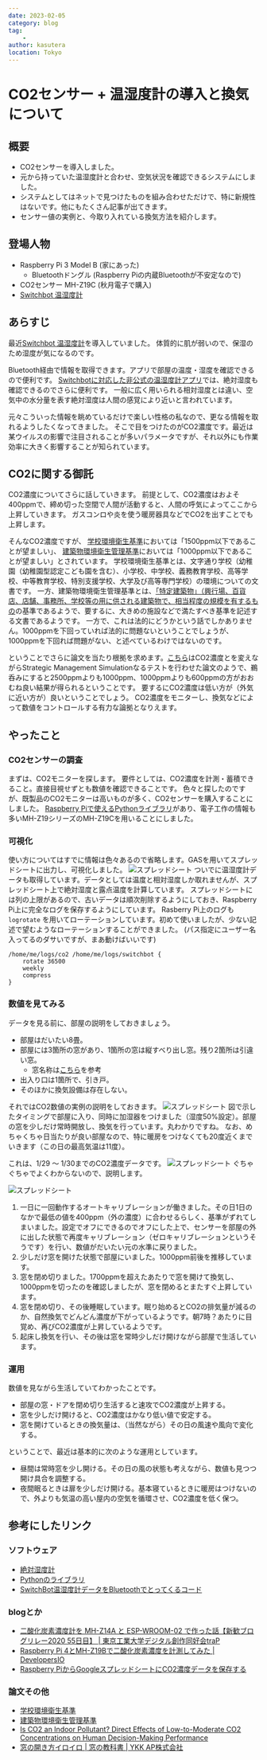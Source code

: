 ```yaml
---
date: 2023-02-05
category: blog
tag:
    - 
author: kasutera
location: Tokyo
---
```

# CO2センサー + 温湿度計の導入と換気について
## 概要
- CO2センサーを導入しました。
- 元から持っていた温湿度計と合わせ、空気状況を確認できるシステムにしました。
- システムとしてはネットで見つけたものを組み合わせただけで、特に新規性はないです。他にもたくさん記事が出てきます。
- センサー値の実例と、今取り入れている換気方法を紹介します。

## 登場人物
- Raspberry Pi 3 Model B (家にあった)
    - Bluetoothドングル (Raspberry Piの内蔵Bluetoothが不安定なので)
- CO2センサー MH-Z19C (秋月電子で購入)
- [Switchbot 温湿度計](https://www.switchbot.jp/products/switchbot-meter)

## あらすじ
最近[Switchbot 温湿度計](https://www.switchbot.jp/products/switchbot-meter)を導入していました。
体質的に肌が弱いので、保湿のため湿度が気になるのです。

Bluetooth経由で情報を取得できます。アプリで部屋の温度・湿度を確認できるので便利です。
[Switchbotに対応した非公式の温湿度計アプリ](https://tekk.studio/works/AbsoluteHumidity)では、絶対湿度も確認できるのでさらに便利です。
一般に広く用いられる相対湿度とは違い、空気中の水分量を表す絶対湿度は人間の感覚により近いと言われています。

元々こういった情報を眺めているだけで楽しい性格の私なので、更なる情報を取れるようしたくなってきました。
そこで目をつけたのがCO2濃度です。最近は某ウイルスの影響で注目されることが多いパラメータですが、それ以外にも作業効率に大きく影響することが知られています。

## CO2に関する御託
CO2濃度についてさらに話していきます。
前提として、CO2濃度はおよそ400ppmで、締め切った空間で人間が活動すると、人間の呼気によってここから上昇していきます。
ガスコンロや炎を使う暖房器具などでCO2を出すことでも上昇します。

そんなCO2濃度ですが、
[学校環境衛生基準](https://www.mext.go.jp/content/20220407-mxt_kenshoku-100000613_3.pdf)においては「1500ppm以下であることが望ましい」、
[建築物環境衛生管理基準](https://www.mhlw.go.jp/bunya/kenkou/seikatsu-eisei10/)においては「1000ppm以下であることが望ましい」とされています。
学校環境衛生基準とは、文字通り学校（幼稚園（幼稚園型認定こども園を含む）、小学校、中学校、義務教育学校、高等学校、中等教育学校、特別支援学校、大学及び高等専門学校）の環境についての文書です。
一方、建築物環境衛生管理基準とは、[「特定建築物」（興行場、百貨店、店舗、事務所、学校等の用に供される建築物で、相当程度の規模を有するもの](https://www.mhlw.go.jp/stf/seisakunitsuite/bunya/0000132645.html)の基準であるようで、要するに、大きめの施設などで満たすべき基準を記述する文書であるようです。
一方で、これは法的にどうかという話でしかありません。1000ppmを下回っていれば法的に問題ないということでしょうが、1000ppmを下回れば問題がない、と述べているわけではないのです。

ということでさらに論文を当たり根拠を求めます。[こちら](https://ehp.niehs.nih.gov/doi/10.1289/ehp.1104789)はCO2濃度とを変えながらStrategic Management Simulationなるテストを行わせた論文のようで、鵜呑みにすると2500ppmよりも1000ppm、1000ppmよりも600ppmの方がおおむね良い結果が得られるということです。
要するにCO2濃度は低い方が（外気に近い方が）良いということでしょう。
CO2濃度をモニターし、換気などによって数値をコントロールする有力な論拠となりえます。

## やったこと
### CO2センサーの調査
まずは、CO2モニターを探します。
要件としては、CO2濃度を計測・蓄積できること。直接目視せずとも数値を確認できることです。
色々と探したのですが、既製品のCO2モニターは高いものが多く、CO2センサーを購入することにしました。
[Raspberry Piで使えるPythonライブラリ](https://github.com/UedaTakeyuki/mh-z19)があり、電子工作の情報も多いMH-Z19シリーズのMH-Z19Cを用いることにしました。

### 可視化
使い方についてはすでに情報は色々あるので省略します。GASを用いてスプレッドシートに出力し、可視化しました。
![スプレッドシート](/img/20230205_monitor.png)
ついでに温湿度計データも取得しています。データとしては温度と相対湿度しか取れませんが、スプレッドシート上で絶対湿度と露点温度を計算しています。
スプレッドシートには列の上限があるので、古いデータは順次削除するようにしておき、Raspberry Pi上に完全なログを保存するようにしています。
Rasberry Pi上のログも `logrotate` を用いてローテーションしています。初めて使いましたが、少ない記述で望むようなローテーションすることができました。
(パス指定にユーザー名入ってるのダサいですが、まあ動けばいいです)
```
/home/me/logs/co2 /home/me/logs/switchbot {
    rotate 36500
    weekly
    compress
}
```

### 数値を見てみる
データを見る前に、部屋の説明をしておきましょう。
- 部屋はだいたい8畳。
- 部屋には3箇所の窓があり、1箇所の窓は縦すべり出し窓。残り2箇所は引違い窓。
    - 窓名称は[こちら](https://www.ykkap.co.jp/consumer/satellite/products/articles/mado_textbook/open/)を参考
- 出入り口は1箇所で、引き戸。
- そのほかに換気設備は存在しない。

それではCO2数値の実例の説明をしておきます。
![スプレッドシート](/img/20230205_monitor_annotate.png)
図で示したタイミングで部屋に入り、同時に加湿器をつけました（湿度50%設定）。部屋の窓を少しだけ常時開放し、換気を行っています。丸わかりですね。
なお、めちゃくちゃ日当たりが良い部屋なので、特に暖房をつけなくても20度近くまでいきます（この日の最高気温は11度）。

これは、1/29 〜 1/30までのCO2濃度データです。
![スプレッドシート](/img/20230205_monitor2.png)
ぐちゃぐちゃでよくわからないので、説明します。

![スプレッドシート](/img/20230205_monitor2_annotate.png)
1. 一日に一回動作するオートキャリブレーションが働きました。その日1日のなかで最低の値を400ppm（外の濃度）に合わせるらしく、基準がずれてしまいました。設定でオフにできるのでオフにした上で、センサーを部屋の外に出した状態で再度キャリブレーション（ゼロキャリブレーションというそうです）を行い、数値がだいたい元の水準に戻りました。
2. 少しだけ窓を開けた状態で部屋にいました。1000ppm前後を推移しています。
3. 窓を閉め切りました。1700ppmを超えたあたりで窓を開けて換気し、1000ppmを切ったのを確認しましたが、窓を閉めるとまたすぐ上昇しています。
4. 窓を閉め切り、その後睡眠しています。眠り始めるとCO2の排気量が減るのか、自然換気でどんどん濃度が下がっているようです。朝7時？あたりに目覚め、再びCO2濃度が上昇しているようです。
5. 起床し換気を行い、その後は窓を常時少しだけ開けながら部屋で生活しています。

### 運用
数値を見ながら生活していてわかったことです。
- 部屋の窓・ドアを閉め切り生活すると速攻でCO2濃度が上昇する。
- 窓を少しだけ開けると、CO2濃度はかなり低い値で安定する。
- 窓を開けているときの換気量は、（当然ながら）その日の風速や風向で変化する。

ということで、最近は基本的に次のような運用としています。
- 昼間は常時窓を少し開ける。その日の風の状態も考えながら、数値も見つつ開け具合を調整する。
- 夜間眠るときは扉を少しだけ開ける。基本寝ているときに暖房はつけないので、外よりも気温の高い屋内の空気を循環させ、CO2濃度を低く保つ。

## 参考にしたリンク
### ソフトウェア
- [絶対湿度計](https://tekk.studio/works/AbsoluteHumidity)
- [Pythonのライブラリ](https://github.com/UedaTakeyuki/mh-z19)
- [SwitchBot温湿度計データをBluetoothでとってくるコード](https://qiita.com/warpzone/items/11ec9bef21f5b965bce3)

### blogとか
- [二酸化炭素濃度計を MH-Z14A と ESP-WROOM-02 で作った話【新歓ブログリレー2020 55日目】 | 東京工業大学デジタル創作同好会traP](https://trap.jp/post/1068/)
- [Raspberry Pi 4とMH-Z19Bで二酸化炭素濃度を計測してみた | DevelopersIO](https://dev.classmethod.jp/articles/raspberry-pi-4-b-mh-z19b-co2/)
- [Raspberry PiからGoogleスプレッドシートにCO2濃度データを保存する](https://blog.ko31.com/202004/raspberry-pi-to-google-spreadsheet/)

### 論文その他
- [学校環境衛生基準](https://www.mext.go.jp/content/20220407-mxt_kenshoku-100000613_3.pdf)
- [建築物環境衛生管理基準](https://www.mhlw.go.jp/bunya/kenkou/seikatsu-eisei10/)
- [Is CO2 an Indoor Pollutant? Direct Effects of Low-to-Moderate CO2 Concentrations on Human Decision-Making Performance](https://ehp.niehs.nih.gov/doi/10.1289/ehp.1104789)
- [窓の開き方イロイロ | 窓の教科書 | YKK AP株式会社](https://www.ykkap.co.jp/consumer/satellite/products/articles/mado_textbook/open/)

